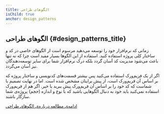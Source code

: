 ```yaml
---
title: الگوهای طراحی
isChild: true
anchor: design_patterns
---
```


## الگوهای طراحی {#design_patterns_title}

زمانی که نرم‌افزار خود را توسعه می‌دهید مرسوم است از الگوهای خاصی در کد و ساختار کلی پروژه استفاده کنید. استفاده از این الگوها بسیار مفید است چرا که نه تنها باعث می‌شود مدیریت کد آسان گردد بلکه درک نرم‌افزار شما برای سایر توسعه‌دهندگان نیز آسان می‌گردد.

اگر از یک فریم‌ورک استفاده می‌کنید پس بیشتر قسمت‌های کدنویسی و ساختار پروژه که بر اساس آن فریم‌ورک است، از پیش برایتان مشخص شده است. اما در نهایت تصمیم با شماست که کد خود را بر اساس آن فریم‌ورک پیش ببرید یا خیر. اگر هم از فریم‌ورک استفاده نمی‌کنید باید خود به دنبال الگوهایی باشید که با نوع و اندازه‌ (حجم) پروژه‌ی شما سازگار باشند.

[ادامه‌ی مطالعه درباره‌ی الگوهای طراحی](/pages/Design-Patterns.html)
